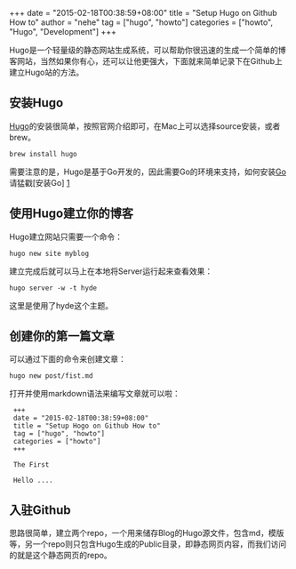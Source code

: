 +++
date = "2015-02-18T00:38:59+08:00"
title = "Setup Hugo on Github How to"
author = "nehe"
tag = ["hugo", "howto"]
categories = ["howto", "Hugo", "Development"]
+++

Hugo是一个轻量级的静态网站生成系统，可以帮助你很迅速的生成一个简单的博客网站，当然如果你有心，还可以让他更强大，下面就来简单记录下在Github上建立Hugo站的方法。
<!--more-->
## 安装Hugo

[Hugo]的安装很简单，按照官网介绍即可，在Mac上可以选择source安装，或者brew。

    brew install hugo

需要注意的是，Hugo是基于Go开发的，因此需要Go的环境来支持，如何安装[Go] 请猛戳[安装Go] [1]

## 使用Hugo建立你的博客

Hugo建立网站只需要一个命令：

    hugo new site myblog

建立完成后就可以马上在本地将Server运行起来查看效果：

    hugo server -w -t hyde

这里是使用了hyde这个主题。

## 创建你的第一篇文章

可以通过下面的命令来创建文章：

    hugo new post/fist.md

打开并使用markdown语法来编写文章就可以啦：
```
 +++
 date = "2015-02-18T00:38:59+08:00"
 title = "Setup Hogo on Github How to"
 tag = ["hugo", "howto"]
 categories = ["howto"]
 +++

 The First

 Hello ....
```

## 入驻Github

思路很简单，建立两个repo，一个用来储存Blog的Hugo源文件，包含md，模版等，另一个repo则只包含Hugo生成的Public目录，即静态网页内容，而我们访问的就是这个静态网页的repo。


[Go]: https://golang.org/ "Go Language"
[Hugo]: http://gohugo.io/ "Hugo"
[1]: https://golang.org/doc/install/

